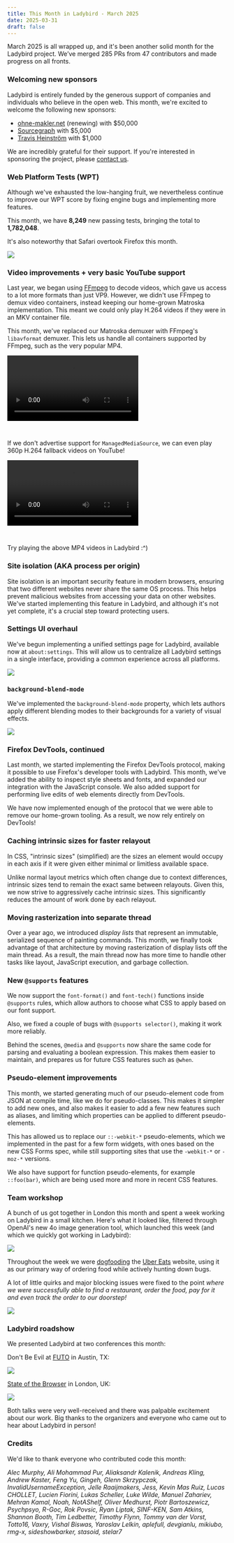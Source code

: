 ```yaml
---
title: This Month in Ladybird - March 2025
date: 2025-03-31
draft: false
---
```


March 2025 is all wrapped up, and it's been another solid month for the Ladybird project. We’ve merged 285 PRs from 47 contributors and made progress on all fronts.

### Welcoming new sponsors

Ladybird is entirely funded by the generous support of companies and individuals who believe in the open web. This month, we're excited to welcome the following new sponsors:

- [ohne-makler.net](https://www.ohne-makler.net) (renewing) with $50,000
- [Sourcegraph](https://sourcegraph.com) with $5,000
- [Travis Heinström](https://heinstrom.com) with $1,000

We are incredibly grateful for their support. If you're interested in sponsoring the project, please [contact us](mailto:contact@ladybird.org).

### Web Platform Tests (WPT)

Although we've exhausted the low-hanging fruit, we nevertheless continue to improve our WPT score by fixing engine bugs and implementing more features.

This month, we have **8,249** new passing tests, bringing the total to **1,782,048**.

It's also noteworthy that Safari overtook Firefox this month.

![](/assets/img/newsletter-mar-2025-wpt.gif)

### Video improvements + very basic YouTube support

Last year, we began using [FFmpeg](https://ffmpeg.org) to decode videos, which gave us access to a lot more formats than just VP9.
However, we didn't use FFmpeg to demux video containers, instead keeping our home-grown Matroska implementation. This meant we could only play H.264 videos if they were in an MKV container file.

This month, we've replaced our Matroska demuxer with FFmpeg's `libavformat` demuxer. This lets us handle all containers supported by FFmpeg, such as the very popular MP4.

<video controls style="margin-bottom: 2em">
  <source src="/assets/img/newsletter-mar-2025-video-chrome-for-devs-view-transitions-demo.mp4"></source>
</video>

If we don't advertise support for `ManagedMediaSource`, we can even play 360p H.264 fallback videos on YouTube!

<video controls style="margin-bottom: 2em">
  <source src="/assets/img/newsletter-mar-2025-video-rickroll.mp4"></source>
</video>

Try playing the above MP4 videos in Ladybird :^)

### Site isolation (AKA process per origin)

Site isolation is an important security feature in modern browsers, ensuring that two different websites never share the
same OS process. This helps prevent malicious websites from accessing your data on other websites. We've started
implementing this feature in Ladybird, and although it's not yet complete, it's a crucial step toward protecting users.

### Settings UI overhaul

We've begun implementing a unified settings page for Ladybird, available now at `about:settings`. This will allow us to
centralize all Ladybird settings in a single interface, providing a common experience across all platforms.

![](/assets/img/newsletter-mar-2025-settings.png)

### `background-blend-mode`

We've implemented the `background-blend-mode` property, which lets authors apply different blending modes to their
backgrounds for a variety of visual effects.

![](/assets/img/newsletter-mar-2025-background-blend-mode.png)

### Firefox DevTools, continued

Last month, we started implementing the Firefox DevTools protocol, making it possible to use Firefox's developer tools
with Ladybird. This month, we've added the ability to inspect style sheets and fonts, and expanded our integration
with the JavaScript console. We also added support for performing live edits of web elements directly from DevTools.

We have now implemented enough of the protocol that we were able to remove our home-grown tooling. As a result, we now rely entirely on DevTools!

### Caching intrinsic sizes for faster relayout

In CSS, "intrinsic sizes" (simplified) are the sizes an element would occupy in each axis if it were given either minimal or limitless available space.

Unlike normal layout metrics which often change due to context differences, intrinsic sizes tend to remain the exact same between relayouts. Given this, we now strive to aggressively cache intrinsic sizes. This significantly reduces the amount of work done by each relayout.

### Moving rasterization into separate thread

Over a year ago, we introduced _display lists_ that represent an immutable, serialized sequence of painting commands.
This month, we finally took advantage of that architecture by moving rasterization of display lists off the main thread.
As a result, the main thread now has more time to handle other tasks like layout, JavaScript execution, and garbage collection.

### New `@supports` features

We now support the `font-format()` and `font-tech()` functions inside `@supports` rules, which allow authors to choose
what CSS to apply based on our font support.

Also, we fixed a couple of bugs with `@supports selector()`, making it work more reliably.

Behind the scenes, `@media` and `@supports` now share the same code for parsing and evaluating a boolean expression.
This makes them easier to maintain, and prepares us for future CSS features such as `@when`.

### Pseudo-element improvements

This month, we started generating much of our pseudo-element code from JSON at compile time, like we do for
pseudo-classes. This makes it simpler to add new ones, and also makes it easier to add a few new features such as
aliases, and limiting which properties can be applied to different pseudo-elements.

This has allowed us to replace our `::-webkit-*` pseudo-elements, which we implemented in the past for a few form
widgets, with ones based on the new CSS Forms spec, while still supporting sites that use the `-webkit-*` or `-moz-*`
versions.

We also have support for function pseudo-elements, for example `::foo(bar)`, which are being used more and more in
recent CSS features.

### Team workshop

A bunch of us got together in London this month and spent a week working on Ladybird in a small kitchen. Here's what it looked like, filtered through OpenAI's new 4o image generation tool, which launched this week (and which we quickly got working in Ladybird):

![](/assets/img/newsletter-mar-2025-corporate-memphis.png)

Throughout the week we were [dogfooding](https://en.wikipedia.org/wiki/Eating_your_own_dog_food) the [Uber Eats](https://ubereats.com) website, using it as our primary way of ordering food while actively hunting down bugs.

A lot of little quirks and major blocking issues were fixed to the point _where we were successfully
able to find a restaurant, order the food, pay for it and even track the order to our doorstep!_

![](/assets/img/newsletter-mar-2025-ubereats.png)

### Ladybird roadshow

We presented Ladybird at two conferences this month:

Don't Be Evil at [FUTO](https://futo.org) in Austin, TX:

![](/assets/img/newsletter-mar-2025-futo.jpg)

[State of the Browser](https://2025.stateofthebrowser.com/) in London, UK:

![](/assets/img/newsletter-mar-2025-sotb.jpg)

Both talks were very well-received and there was palpable excitement about our work. Big thanks to the organizers and everyone who came out to hear about Ladybird in person!

### Credits

We'd like to thank everyone who contributed code this month:

_Alec Murphy, Ali Mohammad Pur, Aliaksandr Kalenik, Andreas Kling, Andrew Kaster, Feng Yu, Gingeh, Glenn Skrzypczak, InvalidUsernameException,
Jelle Raaijmakers, Jess, Kevin Mas Ruiz, Lucas CHOLLET, Lucien Fiorini, Lukas Scheller, Luke Wilde, Manuel Zahariev, Mehran Kamal, Noah, NotAShelf, Oliver Medhurst, Piotr Bartoszewicz, Psychpsyo, R-Goc, Rok Povsic, Ryan Liptak, SINF-KEN, Sam Atkins, Shannon Booth, Tim Ledbetter, Timothy Flynn, Tommy van der Vorst, Totto16, Vaxry, Vishal Biswas, Yaroslav Lelkin, aplefull, devgianlu, mikiubo, rmg-x, sideshowbarker, stasoid, stelar7_
